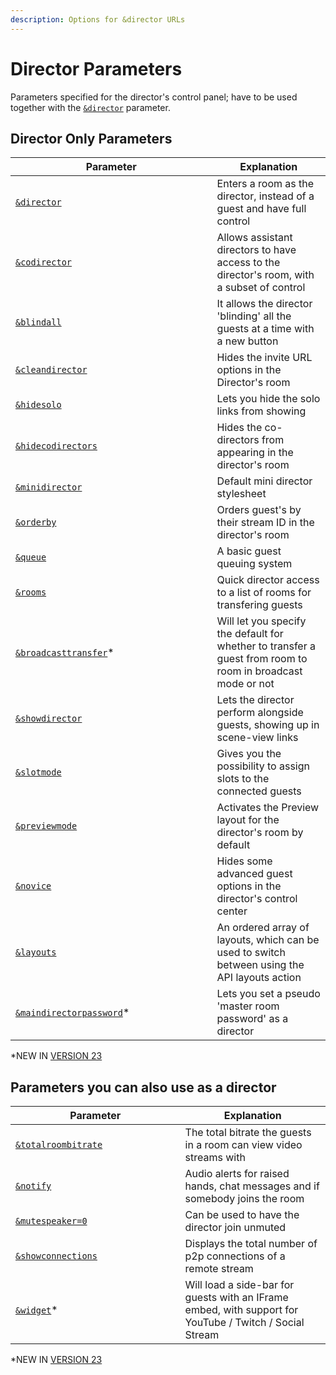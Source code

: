 ```yaml
---
description: Options for &director URLs
---
```


# Director Parameters

Parameters specified for the director's control panel; have to be used together with the [`&director`](../../viewers-settings/director.md) parameter.

## Director Only Parameters

<table><thead><tr><th width="306.57142857142856">Parameter</th><th>Explanation</th></tr></thead><tbody><tr><td><a href="../../viewers-settings/director.md"><code>&#x26;director</code></a></td><td>Enters a room as the director, instead of a guest and have full control</td></tr><tr><td><a href="../../director-settings/codirector.md"><code>&#x26;codirector</code></a></td><td>Allows assistant directors to have access to the director's room, with a subset of control</td></tr><tr><td><a href="../../newly-added-parameters/and-blindall.md"><code>&#x26;blindall</code></a></td><td>It allows the director 'blinding' all the guests at a time with a new button</td></tr><tr><td><a href="../../director-settings/cleandirector.md"><code>&#x26;cleandirector</code></a></td><td>Hides the invite URL options in the Director's room</td></tr><tr><td><a href="../../newly-added-parameters/and-hidesolo.md"><code>&#x26;hidesolo</code></a></td><td>Lets you hide the solo links from showing</td></tr><tr><td><a href="and-hidecodirectors.md"><code>&#x26;hidecodirectors</code></a></td><td>Hides the co-directors from appearing in the director's room</td></tr><tr><td><a href="../../newly-added-parameters/and-minidirector.md"><code>&#x26;minidirector</code></a></td><td>Default mini director stylesheet</td></tr><tr><td><a href="../../newly-added-parameters/and-orderby.md"><code>&#x26;orderby</code></a></td><td>Orders guest's by their stream ID in the director's room</td></tr><tr><td><a href="../../general-settings/queue.md"><code>&#x26;queue</code></a></td><td>A basic guest queuing system</td></tr><tr><td><a href="../../director-settings/rooms.md"><code>&#x26;rooms</code></a></td><td>Quick director access to a list of rooms for transfering guests</td></tr><tr><td><a href="and-broadcasttransfer.md"><code>&#x26;broadcasttransfer</code></a>*</td><td>Will let you specify the default for whether to transfer a guest from room to room in broadcast mode or not</td></tr><tr><td><a href="../../viewers-settings/and-showdirector.md"><code>&#x26;showdirector</code></a></td><td>Lets the director perform alongside guests, showing up in scene-view links</td></tr><tr><td><a href="and-slotmode.md"><code>&#x26;slotmode</code></a></td><td>Gives you the possibility to assign slots to the connected guests</td></tr><tr><td><a href="and-previewmode.md"><code>&#x26;previewmode</code></a></td><td>Activates the Preview layout for the director's room by default</td></tr><tr><td><a href="and-novice.md"><code>&#x26;novice</code></a></td><td>Hides some advanced guest options in the director's control center</td></tr><tr><td><a href="and-layouts.md"><code>&#x26;layouts</code></a></td><td>An ordered array of layouts, which can be used to switch between using the API layouts action</td></tr><tr><td><a href="and-maindirectorpassword.md"><code>&#x26;maindirectorpassword</code></a>*</td><td>Lets you set a pseudo 'master room password' as a director</td></tr></tbody></table>

\*NEW IN [VERSION 23](../../releases/v23.md)

## Parameters you can also use as a director

<table><thead><tr><th width="255.57142857142856">Parameter</th><th>Explanation</th></tr></thead><tbody><tr><td><a href="../video-bitrate-parameters/totalroombitrate.md"><code>&#x26;totalroombitrate</code></a></td><td>The total bitrate the guests in a room can view video streams with</td></tr><tr><td><a href="../../source-settings/and-notify.md"><code>&#x26;notify</code></a></td><td>Audio alerts for raised hands, chat messages and if somebody joins the room</td></tr><tr><td><a href="../../source-settings/and-mutespeaker.md"><code>&#x26;mutespeaker=0</code></a></td><td>Can be used to have the director join unmuted</td></tr><tr><td><a href="../settings-parameters/and-showconnections.md"><code>&#x26;showconnections</code></a></td><td>Displays the total number of p2p connections of a remote stream</td></tr><tr><td><a href="../settings-parameters/and-widget.md"><code>&#x26;widget</code></a>*</td><td>Will load a side-bar for guests with an IFrame embed, with support for YouTube / Twitch / Social Stream</td></tr></tbody></table>

\*NEW IN [VERSION 23](../../releases/v23.md)
